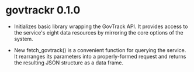 # govtrackr 0.1.0

* Initializes basic library wrapping the GovTrack API. It provides access to the service's eight data resources by mirroring the core options of the system.

* New fetch_govtrack() is a convenient function for querying the service. It rearranges its parameters into a properly-formed request and returns the resulting JSON structure as a data frame.

